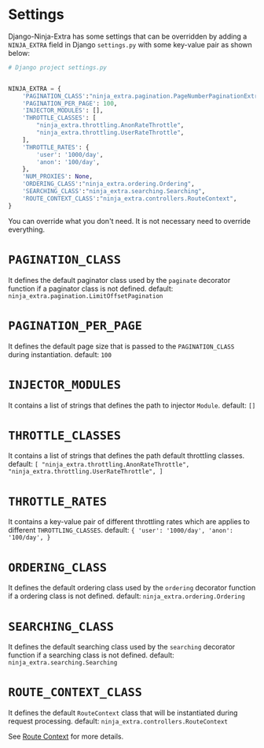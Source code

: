 # **Settings**

Django-Ninja-Extra has some settings that can be overridden by adding a `NINJA_EXTRA` field in Django `settings.py` with some key-value pair as shown below:

```python
# Django project settings.py


NINJA_EXTRA = {
    'PAGINATION_CLASS':"ninja_extra.pagination.PageNumberPaginationExtra",
    'PAGINATION_PER_PAGE': 100,
    'INJECTOR_MODULES': [],
    'THROTTLE_CLASSES': [
        "ninja_extra.throttling.AnonRateThrottle",
        "ninja_extra.throttling.UserRateThrottle",
    ],
    'THROTTLE_RATES': {
        'user': '1000/day',
        'anon': '100/day',
    },
    'NUM_PROXIES': None,
    'ORDERING_CLASS':"ninja_extra.ordering.Ordering",
    'SEARCHING_CLASS':"ninja_extra.searching.Searching",
    'ROUTE_CONTEXT_CLASS':"ninja_extra.controllers.RouteContext",
}
```

You can override what you don't need. It is not necessary need to override everything.

# `PAGINATION_CLASS`

It defines the default paginator class used by the `paginate` decorator
function if a paginator class is not defined.
default: `ninja_extra.pagination.LimitOffsetPagination`

# `PAGINATION_PER_PAGE`

It defines the default page size that is passed to the `PAGINATION_CLASS` during instantiation.
default: `100`

# `INJECTOR_MODULES`

It contains a list of strings that defines the path to injector `Module`.
default: `[]`

# `THROTTLE_CLASSES`

It contains a list of strings that defines the path default throttling classes.
default: `[
    "ninja_extra.throttling.AnonRateThrottle",
    "ninja_extra.throttling.UserRateThrottle",
]`

# `THROTTLE_RATES`

It contains a key-value pair of different throttling rates which are applies to different `THROTTLING_CLASSES`.
default: `{
    'user': '1000/day',
    'anon': '100/day',
}`

# `ORDERING_CLASS`

It defines the default ordering class used by the `ordering` decorator
function if a ordering class is not defined.
default: `ninja_extra.ordering.Ordering`

# `SEARCHING_CLASS`

It defines the default searching class used by the `searching` decorator
function if a searching class is not defined.
default: `ninja_extra.searching.Searching`

# `ROUTE_CONTEXT_CLASS`

It defines the default `RouteContext` class that will be instantiated during request processing.
default: `ninja_extra.controllers.RouteContext`

See [Route Context](route_context.md) for more details.
